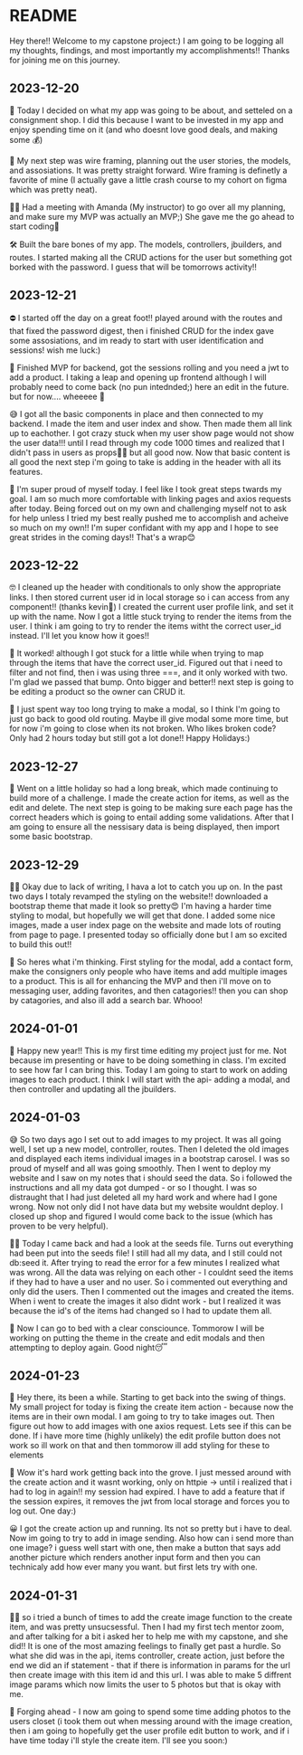 # README

Hey there!! Welcome to my capstone project:)
I am going to be logging all my thoughts, findings, and most importantly my accomplishments!! Thanks for joining me on this journey.

## 2023-12-20

🧠 Today I decided on what my app was going to be about, and setteled on a consignment shop. I did this because I want to be invested in my app and enjoy spending time on it (and who doesnt love good deals, and making some 💰)

📝 My next step was wire framing, planning out the user stories, the models, and assosiations. It was pretty straight forward. Wire framing is definetly a favorite of mine (I actually gave a little crash course to my cohort on figma which was pretty neat).

👩‍🏫 Had a meeting with Amanda (My instructor) to go over all my planning, and make sure my MVP was actually an MVP;) She gave me the go ahead to start coding🥳

🛠️ Built the bare bones of my app. The models, controllers, jbuilders, and routes. I started making all the CRUD actions for the user but something got borked with the password. I guess that will be tomorrows activity!! 

## 2023-12-21

⛔️ I started off the day on a great foot!! played around with the routes and that fixed the password digest, then i finished CRUD for the index gave some assosiations, and im ready to start with user identification and sessions! wish me luck:)

🥳 Finished MVP for backend, got the sessions rolling and you need a jwt to add a product. I taking a leap and opening up frontend although I will probably need to come back (no pun intednded;) here an edit in the future. but for now.... wheeeee 🏁

😅 I got all the basic components in place and then connected to my backend. I made the item and user index and show. Then made them all link up to eachother. I got crazy stuck when my user show page would not show the user data!!! until I read through my code 1000 times and realized that I didn't pass in users as props🤦‍♀️ but all good now. Now that basic content is all good the next step i'm going to take is adding in the header with all its features.

👏 I'm super proud of myself today. I feel like I took great steps twards my goal. I am so much more comfortable with linking pages and axios requests after today. Being forced out on my own and challenging myself not to ask for help unless I tried my best really pushed me to accomplish and acheive so much on my own!! I'm super confidant with my app and I hope to see great strides in the coming days!! That's a wrap😊

## 2023-12-22

🤓 I cleaned up the header with conditionals to only show the appropriate links. I then stored current user id in local storage so i can access from any component!! (thanks kevin👏) I created the current user profile link, and set it up with the name. Now I got a little stuck trying to render the items from the user. I think i am going to try to render the items witht the correct user_id instead. I'll let you know how it goes!!

🥳 It worked! although I got stuck for a little while when trying to map through the items that have the correct user_id. Figured out that i need to filter and not find, then i was using three ===, and it only worked with two. I'm glad we passed that bump. Onto bigger and better!! next step is going to be editing a product so the owner can CRUD it.

🤨 I just spent way too long trying to make a modal, so I think I'm going to just go back to good old routing. Maybe ill give modal some more time, but for now i'm going to close when its not broken. Who likes broken code? Only had 2 hours today but still got a lot done!! Happy Holidays:)

## 2023-12-27

😬 Went on a little holiday so had a long break, which made continuing to build more of a challenge. I made the create action for items, as well as the edit and delete. The next step is going to be making sure each page has the correct headers which is going to entail adding some validations. After that I am going to ensure all the nessisary data is being displayed, then import some basic bootstrap. 

## 2023-12-29

😮‍💨 Okay due to lack of writing, I hava a lot to catch you up on. In the past two days I totaly revamped the styling on the website!! downloaded a bootstrap theme that made it look so pretty😍 I'm having a harder time styling to modal, but hopefully we will get that done. I added some nice images, made a user index page on the website and made lots of routing from page to page. I presented today so officially done but I am so excited to build this out!!

🧐 So heres what i'm thinking. First styling for the modal, add a contact form, make the consigners only people who have items and add multiple images to a product. This is all for enhancing the MVP and then i'll move on to messaging user, adding favorites, and then catagories!! then you can shop by catagories, and also ill add a search bar. Whooo!

## 2024-01-01

🥳 Happy new year!! This is my first time editing my project just for me. Not because im presenting or have to be doing something in class. I'm excited to see how far I can bring this. Today I am going to start to work on adding images to each product. I think I will start with the api- adding a modal, and then controller and updating all the jbuilders. 


## 2024-01-03

😅 So two days ago I set out to add images to my project. It was all going well, I set up a new model, controller, routes. Then I deleted the old images and displayed each items individual images in a bootstrap carosel. I was so proud of myself and all was going smoothly. Then I went to deploy my website and I saw on my notes that i should seed the data. So i followed the instructions and all my data got dumped - or so I thought. I was so distraught that I had just deleted all my hard work and where had I gone wrong. Now not only did I not have data but my website wouldnt deploy. I closed up shop and figured I would come back to the issue (which has proven to be very helpful).

😮‍💨 Today I came back and had a look at the seeds file. Turns out everything had been put into the seeds file! I still had all my data, and I still could not db:seed it. After trying to read the error for a few minutes I realized what was wrong. All the data was relying on each other  - I couldnt seed the items if they had to have a user and no user. So i commented out everything and only did the users. Then I commented out the images and created the items. When i went to create the images it also didnt work - but I realized it was because the id's of the items had changed so I had to update them all. 

🥰 Now I can go to bed with a clear consciounce. Tommorow I will be working on putting the theme in the create and edit modals and then attempting to deploy again. Good night😴

## 2024-01-23

👋 Hey there, its been a while. Starting to get back into the swing of things. My small project for today is fixing the create item action - because now the items are in their own modal. I am going to try to take images out. Then figure out how to add images with one axios request. Lets see if this can be done. If i have more time (highly unlikely) the edit profile button does not work so ill work on that and then tommorow ill add styling for these to elements

🤕 Wow it's hard work getting back into the grove. I just messed around with the create action and it wasnt working, only on httpie -> until i realized that i had to log in again!! my session had expired. I have to add a feature that if the session expires, it removes the jwt from local storage and forces you to log out. One day:) 

😀 I got the create action up and running. Its not so pretty but i have to deal. Now im going to try to add in image sending. Also how can i send more than one image? i guess well start with one, then make a button that says add another picture which renders another input form and then you can technicaly add how ever many you want. but first lets try with one.

## 2024-01-31
👩‍🏫 so i tried a bunch of times to add the create image function to the create item, and was pretty unsucsessful. Then I had my first tech mentor zoom, and after talking for a bit i asked her to help me with my capstone, and she did!! It is one of the most amazing feelings to finally get past a hurdle. So what she did was in the api, items controller, create action, just before the end we did an if statement - that if there is information in params for the url then create image with this item id and this url. I was able to make 5 diffrent image params which now limits the user to 5 photos but that is okay with me. 

👣 Forging ahead - I now am going to spend some time adding photos to the users closet (i took them out when messing around with the image creation, then i am going to hopefully get the user profile edit button to work, and if i have time today i'll style the create item. I'll see you soon:)
